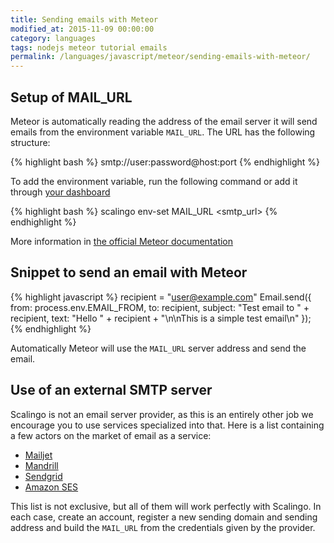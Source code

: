 ```yaml
---
title: Sending emails with Meteor
modified_at: 2015-11-09 00:00:00
category: languages
tags: nodejs meteor tutorial emails
permalink: /languages/javascript/meteor/sending-emails-with-meteor/
---
```


## Setup of MAIL\_URL

Meteor is automatically reading the address of the email server it
will send emails from the environment variable `MAIL_URL`. The URL
has the following structure:

{% highlight bash %}
smtp://user:password@host:port
{% endhighlight %}

To add the environment variable, run the following command or add it through
[your dashboard](https://my.scalingo.com)

{% highlight bash %}
scalingo env-set MAIL_URL <smtp_url>
{% endhighlight %}

More information in [the official Meteor documentation](http://docs.meteor.com/#/full/email)

## Snippet to send an email with Meteor

{% highlight javascript %}
recipient = "user@example.com"
Email.send({
  from: process.env.EMAIL_FROM,
  to: recipient,
  subject: "Test email to " + recipient,
  text: "Hello " + recipient + "\n\nThis is a simple test email\n"
});
{% endhighlight %}

Automatically Meteor will use the `MAIL_URL` server address and send the email.

## Use of an external SMTP server

Scalingo is not an email server provider, as this is an entirely other job we encourage
you to use services specialized into that. Here is a list containing a few actors on the
market of email as a service:

* [Mailjet](https://mailjet.com/)
* [Mandrill](https://www.mandrill.com/)
* [Sendgrid](https://sendgrid.com/)
* [Amazon SES](https://aws.amazon.com/ses/)

This list is not exclusive, but all of them will work perfectly with Scalingo. In each case,
create an account, register a new sending domain and sending address and build the `MAIL_URL`
from the credentials given by the provider.

